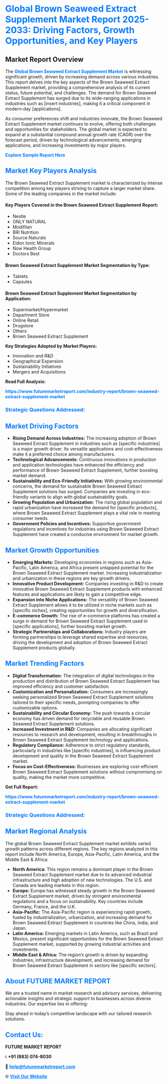 <h1 style="color: #007BFF;">Global Brown Seaweed Extract Supplement Market Report 2025-2033: Driving Factors, Growth Opportunities, and Key Players</h1>

<section id="overview">
<h2>Market Report Overview</h2>
<p>The <a href="https://www.futuremarketreport.com/industry-report/brown-seaweed-extract-supplement-market" style="color: #007BFF; text-decoration: none;"><strong>Global Brown Seaweed Extract Supplement Market</strong></a> is witnessing significant growth, driven by increasing demand across various industries. This report delves into the key aspects of the Brown Seaweed Extract Supplement market, providing a comprehensive analysis of its current status, future potential, and challenges. The demand for Brown Seaweed Extract Supplement has surged due to its wide-ranging applications in industries such as [insert industries], making it a critical component in modern-day [applications].</p>
<p>As consumer preferences shift and industries innovate, the Brown Seaweed Extract Supplement market continues to evolve, offering both challenges and opportunities for stakeholders. The global market is expected to expand at a substantial compound annual growth rate (CAGR) over the forecast period, driven by technological advancements, emerging applications, and increasing investments by major players.</p>
</section>

<section id="overview">
<p><a href="https://www.futuremarketreport.com/request-sample/reportId=124198" style="color: #007BFF; text-decoration: none;"><strong>Explore Sample Report Here</strong></a></p>
</section>

<section id="key-players">
<h2 style="color: #007BFF;">Market Key Players Analysis</h2>
<p>The Brown Seaweed Extract Supplement market is characterized by intense competition among key players striving to capture a larger market share. Some of the leading companies in the market include:</p>
<h4>Key Players Covered in the Brown Seaweed Extract Supplement Report:</h4>
<ul><li>Nestle</li><li>ONLY NATURAL</li><li>Modifilan</li><li>BRI Nutrition</li><li>Source Naturals</li><li>Eidon Ionic Minerals</li><li>Now Health Group</li><li>Doctors Best</li></ul>
<h4>Brown Seaweed Extract Supplement Market Segmentation by Type:</h4>
<ul><li>Tablets</li><li>Capsules</li></ul>

<h4>Brown Seaweed Extract Supplement Market Segmentation by Application:</h4>
<ul><li>Supermarket/Hypermarket</li><li>Department Store</li><li>Online Retail</li><li>Drugstore</li><li>Others</li><li>Brown Seaweed Extract Supplement</li></ul>
<p><strong>Key Strategies Adopted by Market Players:</strong></p>
<ul>
<li>Innovation and R&D</li>
<li>Geographical Expansion</li>
<li>Sustainability Initiatives</li>
<li>Mergers and Acquisitions</li>
</ul>
</section>

<section>
<p><strong>Read Full Analysis: </strong></p><a href="https://www.futuremarketreport.com/industry-report/brown-seaweed-extract-supplement-market" style="color: #007BFF; text-decoration: none;"><strong>https://www.futuremarketreport.com/industry-report/brown-seaweed-extract-supplement-market</strong></a>
<h3 style="color: #007BFF;">Strategic Questions Addressed:</h3>
</section>

<section id="driving-factors">
<h2 style="color: #007BFF;">Market Driving Factors</h2>
<ul>
<li><strong>Rising Demand Across Industries:</strong> The increasing adoption of Brown Seaweed Extract Supplement in industries such as [specific industries] is a major growth driver. Its versatile applications and cost-effectiveness make it a preferred choice among manufacturers.</li>
<li><strong>Technological Advancements:</strong> Continuous innovations in production and application technologies have enhanced the efficiency and performance of Brown Seaweed Extract Supplement, further boosting market demand.</li>
<li><strong>Sustainability and Eco-Friendly Initiatives:</strong> With growing environmental concerns, the demand for sustainable Brown Seaweed Extract Supplement solutions has surged. Companies are investing in eco-friendly variants to align with global sustainability goals.</li>
<li><strong>Growing Population and Urbanization:</strong> The rising global population and rapid urbanization have increased the demand for [specific products], where Brown Seaweed Extract Supplement plays a vital role in meeting consumer needs.</li>
<li><strong>Government Policies and Incentives:</strong> Supportive government regulations and incentives for industries using Brown Seaweed Extract Supplement have created a conducive environment for market growth.</li>
</ul>
</section>

<section id="growth-opportunities">
<h2 style="color: #007BFF;">Market Growth Opportunities</h2>
<ul>
<li><strong>Emerging Markets:</strong> Developing economies in regions such as Asia-Pacific, Latin America, and Africa present untapped potential for the Brown Seaweed Extract Supplement market. Increasing industrialization and urbanization in these regions are key growth drivers.</li>
<li><strong>Innovative Product Development:</strong> Companies investing in R&D to create innovative Brown Seaweed Extract Supplement products with enhanced features and applications are likely to gain a competitive edge.</li>
<li><strong>Expansion into Niche Applications:</strong> The versatility of Brown Seaweed Extract Supplement allows it to be utilized in niche markets such as [specific niches], creating opportunities for growth and diversification.</li>
<li><strong>E-commerce Growth:</strong> The rise of e-commerce platforms has created a surge in demand for Brown Seaweed Extract Supplement used in [specific applications], further boosting market growth.</li>
<li><strong>Strategic Partnerships and Collaborations:</strong> Industry players are forming partnerships to leverage shared expertise and resources, driving the development and adoption of Brown Seaweed Extract Supplement products globally.</li>
</ul>
</section>

<section id="trending-factors">
<h2 style="color: #007BFF;">Market Trending Factors</h2>
<ul>
<li><strong>Digital Transformation:</strong> The integration of digital technologies in the production and distribution of Brown Seaweed Extract Supplement has improved efficiency and customer satisfaction.</li>
<li><strong>Customization and Personalization:</strong> Consumers are increasingly seeking personalized Brown Seaweed Extract Supplement solutions tailored to their specific needs, prompting companies to offer customizable options.</li>
<li><strong>Sustainability and Circular Economy:</strong> The push towards a circular economy has driven demand for recyclable and reusable Brown Seaweed Extract Supplement solutions.</li>
<li><strong>Increased Investment in R&D:</strong> Companies are allocating significant resources to research and development, resulting in breakthroughs in Brown Seaweed Extract Supplement technology and applications.</li>
<li><strong>Regulatory Compliance:</strong> Adherence to strict regulatory standards, particularly in industries like [specific industries], is influencing product development and quality in the Brown Seaweed Extract Supplement market.</li>
<li><strong>Focus on Cost-Effectiveness:</strong> Businesses are exploring cost-efficient Brown Seaweed Extract Supplement solutions without compromising on quality, making the market more competitive.</li>
</ul>
</section>

<section>
<p><strong>Get Full Report: </strong></p><a href="https://www.futuremarketreport.com/industry-report/brown-seaweed-extract-supplement-market" style="color: #007BFF; text-decoration: none;"><strong>https://www.futuremarketreport.com/industry-report/brown-seaweed-extract-supplement-market</strong></a>
<h3 style="color: #007BFF;">Strategic Questions Addressed:</h3>
</section>


<section id="regional-analysis">
<h2 style="color: #007BFF;">Market Regional Analysis</h2>
<p>The global Brown Seaweed Extract Supplement market exhibits varied growth patterns across different regions. The key regions analyzed in this report include North America, Europe, Asia-Pacific, Latin America, and the Middle East & Africa:</p>
<ul>
<li><strong>North America:</strong> This region remains a dominant player in the Brown Seaweed Extract Supplement market due to its advanced industrial infrastructure and high adoption of new technologies. The U.S. and Canada are leading markets in this region.</li>
<li><strong>Europe:</strong> Europe has witnessed steady growth in the Brown Seaweed Extract Supplement market, driven by stringent environmental regulations and a focus on sustainability. Key countries include Germany, France, and the U.K.</li>
<li><strong>Asia-Pacific:</strong> The Asia-Pacific region is experiencing rapid growth, fueled by industrialization, urbanization, and increasing demand for Brown Seaweed Extract Supplement in countries like China, India, and Japan.</li>
<li><strong>Latin America:</strong> Emerging markets in Latin America, such as Brazil and Mexico, present significant opportunities for the Brown Seaweed Extract Supplement market, supported by growing industrial activities and investments.</li>
<li><strong>Middle East & Africa:</strong> The region’s growth is driven by expanding industries, infrastructure development, and increasing demand for Brown Seaweed Extract Supplement in sectors like [specific sectors].</li>
</ul>
</section>

<footer>
<h2 style="color: #007BFF;">About FUTURE MARKET REPORT</h2>
<p>We are a trusted name in market research and advisory services, delivering actionable insights and strategic support to businesses across diverse industries. Our expertise lies in offering:</p>

<p>Stay ahead in today’s competitive landscape with our tailored research solutions.</p>

<h2 style="color: #007BFF;">Contact Us:</h2>
<p><strong>FUTURE MARKET REPORT</strong></p>
<p>📞 <strong>+91 (883) 074-8030</strong></p>
<p>📧 <strong><a href="mailto:help@futuremarketreport.com" style="color: #007BFF;">help@futuremarketreport.com</a></strong></p>
<p>🌐 <strong><a href="https://www.futuremarketreport.com/" style="color: #007BFF;">Visit Our Website</a></strong></p>
</footer>
